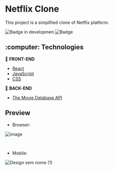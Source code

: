 <h1>Netflix Clone</h1>
This project is a simplified clone of Netflix platform.

![Badge in developmen](http://img.shields.io/static/v1?label=STATUS&message=development&color=GREEN&style=for-the-badge) 
![Badge](https://img.shields.io/badge/With-Alura-%237159c1?style=for-the-badge&logo=blue)

##

<h2>:computer: Technologies</h2>

:pushpin: <b>FRONT-END</b>
- <a href="https://reactjs.org">React</a> 
- <a href="https://www.javascript.com/">JavaScript</a>
- <a href="#">CSS</a>

:wrench: <b>BACK-END</b>
- <a href="https://developers.themoviedb.org/3/getting-started/introduction">The Movie Database API</a> 

##

<h2>Preview</h2>

- Browser:

![image](https://user-images.githubusercontent.com/20993374/231539519-b9042da5-a6a8-4c35-8f20-6cc7dd490489.png)

<br />

- Mobile:

![Design sem nome (1)](https://user-images.githubusercontent.com/20993374/231545523-ac3c615d-aa41-4e18-85ec-e39bcaab4ce2.png)



